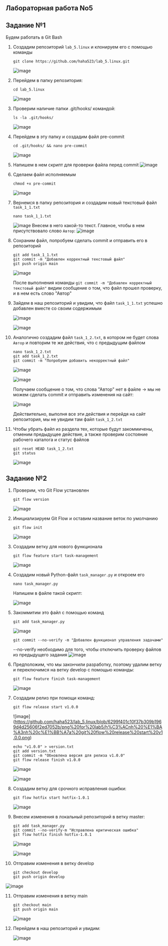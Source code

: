## Лабораторная работа No5

## Задание №1
Будем работать в Git Bash
1) Создадим репозиторий `lab_5.linux` и клонируем его с помощью команды
   ```
   git clone https://github.com/haha523/lab_5.linux.git
   ```
   ![image](https://github.com/haha523/lab_5.linux/blob/b379dd2e261f27ee33281934ff030ae6a70689dc/png%20for%20lab5/h%C3%ACnh%20%E1%BA%A3nh%20git_clone.png)

2) Перейдем в папку репозитория:
   ```
   cd lab_5.linux
   ```
   ![image](https://github.com/haha523/lab_5.linux/blob/512657df8c8f375109c4b55ea5b50a6b47c67037/png%20for%20lab5/h%C3%ACnh%20%E1%BA%A3nh%20cd.png)
3) Проверим наличие папки .git/hooks/ командой:
   ```
   ls -la .git/hooks/
   ```
   ![image](https://github.com/haha523/lab_5.linux/blob/512657df8c8f375109c4b55ea5b50a6b47c67037/png%20for%20lab5/h%C3%ACnh%20%E1%BA%A3nh%20ls%20-la%20.png)

4) Перейдем в эту папку и создадим файл pre-commit
   ```
   cd .git/hooks/ && nano pre-commit
   ```
   ![image](https://github.com/haha523/lab_5.linux/blob/512657df8c8f375109c4b55ea5b50a6b47c67037/png%20for%20lab5/h%C3%ACnh%20%E1%BA%A3nh%20nano%20pre-commit.png)

5) Напишем в нем скрипт для проверки файла перед commit
   ![image](https://github.com/haha523/lab_5.linux/blob/512657df8c8f375109c4b55ea5b50a6b47c67037/png%20for%20lab5/h%C3%ACnh%20%E1%BA%A3nh%20c%E1%BB%A7a%20pre-commit.png)

6)  Сделаем файл исполняемым
     ```
     chmod +x pre-commit
     ```
    ![image](https://github.com/haha523/lab_5.linux/blob/512657df8c8f375109c4b55ea5b50a6b47c67037/png%20for%20lab5/h%C3%ACnh%20%E1%BA%A3nh%20chmod%20%2Bx%20pre-commit.png)

7) Вернемся в папку репозитория и создадим новый текстовый файл `task_1_1.txt`
   ```
   nano task_1_1.txt
   ```
   ![image](https://github.com/haha523/lab_5.linux/blob/512657df8c8f375109c4b55ea5b50a6b47c67037/png%20for%20lab5/h%C3%ACnh%20%E1%BA%A3nh%20c%E1%BB%A7a%20nano%20task_11.txt.png)
   Внесем в него какой-то текст. Главное, чтобы в нем присутствовало слово `Автор`:
   ![image](https://github.com/haha523/lab_5.linux/blob/512657df8c8f375109c4b55ea5b50a6b47c67037/png%20for%20lab5/h%C3%ACnh%20%E1%BA%A3nh%20task_1_1.png)

8) Сохраним файл, попробуем сделать commit и отправить его в репозиторий
   ```
   git add task_1_1.txt
   git commit -m "Добавлен корректный текстовый файл"
   git push origin main
   ```
   ![image](https://github.com/haha523/lab_5.linux/blob/512657df8c8f375109c4b55ea5b50a6b47c67037/png%20for%20lab5/h%C3%ACnh%20%E1%BA%A3nh%20c%E1%BB%A7a%20git%20add%20task_1_1.txt.png)
   
   После выполнения команды `git commit -m "Добавлен корректный текстовый файл"` видим сообщение о том, что файл прошел проверку, и в нем есть слово "Автор"

9) Зайдем в наш репозиторий и увидим, что файл `task_1_1.txt` успешно добавлен вместе со своим содержимым
   
    ![image](https://github.com/haha523/lab_5.linux/blob/fdef941e7f8f1fddf04cb645cb704b967797b043/png%20for%20lab5/h%C3%ACnh%20%E1%BA%A3nh%20task_1_1.github.png)
   
    ![image](https://github.com/haha523/lab_5.linux/blob/fdef941e7f8f1fddf04cb645cb704b967797b043/png%20for%20lab5/h%C3%ACnh%20%E1%BA%A3nh%20task_1_1.github.%20n%E1%BB%99i%20dung.png)

10) Аналогично создадим файл `task_1_2.txt`, в котором не будет слова `Автор` и повторим те же действия, что с предыдущим файлом
    ```
    nano task_1_2.txt
    git add task_1_2.txt
    git commit -m "Попробуем добавить некорректный файл"
    ```
    
    ![image](https://github.com/haha523/lab_5.linux/blob/fdef941e7f8f1fddf04cb645cb704b967797b043/png%20for%20lab5/h%C3%ACnh%20%E1%BA%A3nh%20c%E1%BB%A7a%20task_1_2.png)
    
    ![image](https://github.com/haha523/lab_5.linux/blob/fdef941e7f8f1fddf04cb645cb704b967797b043/png%20for%20lab5/h%C3%ACnh%20%E1%BA%A3nh%20nano%20task_1_2.txt.png)

    Получаем сообщение о том, что слова "Автор" нет в файле -> мы не можем сделать commit и  отправить изменения на сайт:
    
    ![image](https://github.com/haha523/lab_5.linux/blob/00e234e0d6c6d9c7020784c13c8c986c75e2b5ab/png%20for%20lab5/h%C3%ACnh%20%E1%BA%A3nh%20git%20status.png)

    Действительно, выполня все эти действия и перейдя на сайт репозитория, мы не увидим там файл `task_1_2.txt`

11) Чтобы убрать файл из раздела тех, которые будут закоммичены, отменим предыдущее действие, а также проверим состояние рабочего каталога и статус файлов
    ```
    git reset HEAD task_1_2.txt
    git status
    ```
    ![image](https://github.com/haha523/lab_5.linux/blob/00e234e0d6c6d9c7020784c13c8c986c75e2b5ab/png%20for%20lab5/h%C3%ACnh%20%E1%BA%A3nh%20git%20reset%20HEAD%20task_1_2.txt.png)

## Задание №2
1) Проверим, что Git Flow установлен
   ```
   git flow version
   ```
   ![image](https://github.com/haha523/lab_5.linux/blob/6299f401c10f37b309b1969d4d25606f2ed7052b/png%20for%20lab5/h%C3%ACnh%20%E1%BA%A3nh%20git%20flow%20version.png)

2) Инициализируем Git Flow и оставим название веток по умолчанию
   ```
   git flow init
   ```
   ![image](https://github.com/haha523/lab_5.linux/blob/6299f401c10f37b309b1969d4d25606f2ed7052b/png%20for%20lab5/h%C3%ACnh%20%E1%BA%A3nh%20git%20flow%20init.png)

3)  Создадим ветку для нового функционала
     ```
     git flow feature start task-management
     ```
    ![image](https://github.com/haha523/lab_5.linux/blob/6299f401c10f37b309b1969d4d25606f2ed7052b/png%20for%20lab5/h%C3%ACnh%20%E1%BA%A3nh%20git%20flow%20feature%20start%20task-management.png)

4) Создадим новый Python-файл `task_manager.py` и откроем его
   ```
   nano task_manager.py
   ```
   Напишем в файле такой скрипт:

   ![image](https://github.com/haha523/lab_5.linux/blob/6299f401c10f37b309b1969d4d25606f2ed7052b/png%20for%20lab5/h%C3%ACnh%20%E1%BA%A3nh%20nano%20task_manager.py.png)

5) Закоммитим это файл с помощью команд
   ```
   git add task_manager.py
   ```
   ![image](https://github.com/haha523/lab_5.linux/blob/6299f401c10f37b309b1969d4d25606f2ed7052b/png%20for%20lab5/h%C3%ACnh%20%E1%BA%A3nh%20git%20add%20task_manager.py.png)
   ```
   git commit --no-verify -m "Добавлен функционал управления задачами"
   ```
   --no-verify необходимо для того, чтобы отключить проверку файлов из предыдущего задания
   ![image](https://github.com/haha523/lab_5.linux/blob/6299f401c10f37b309b1969d4d25606f2ed7052b/png%20for%20lab5/h%C3%ACnh%20%E1%BA%A3nh%20git%20commit%20--no-verify%20-m%20.png)

   
6) Предположим, что мы закончили разработку, поэтому удалим ветку и переключимся на ветку develop с помощью команды:
    ```
    git flow feature finish task-management
    ```
    ![image](https://github.com/haha523/lab_5.linux/blob/6299f401c10f37b309b1969d4d25606f2ed7052b/png%20for%20lab5/h%C3%ACnh%20%E1%BA%A3nh%20git%20flow%20feature%20finish%20task-management.png)

7) Создадим релиз при помощи команд:
    ```
    git flow release start v1.0.0
    ```
     ![image] (https://github.com/haha523/lab_5.linux/blob/6299f401c10f37b309b1969d4d25606f2ed7052b/png%20for%20lab5/h%C3%ACnh%20%E1%BA%A3nh%20c%E1%BB%A7a%20git%20flow%20release%20start%20v1.0.0.png)
    ```                                                                                                                                                                                   
    echo "v1.0.0" > version.txt
    git add version.txt
    git commit -m "Обновлена версия для релиза v1.0.0"
    git flow release finish v1.0.0
    ```

   ![image](https://github.com/haha523/lab_5.linux/blob/6299f401c10f37b309b1969d4d25606f2ed7052b/png%20for%20lab5/h%C3%ACnh%20%E1%BA%A3nh%20echo%20v1.0.0%20%20version.txt.png)

   ![image](https://github.com/haha523/lab_5.linux/blob/6299f401c10f37b309b1969d4d25606f2ed7052b/png%20for%20lab5/h%C3%ACnh%20%E1%BA%A3nh%20git%20flow%20release%20finish%20v1.0.0.png)


8) Создадим ветку для срочного исправления ошибки:
    
    ```
    git flow hotfix start hotfix-1.0.1
    ```
    
    ![image](https://github.com/haha523/lab_5.linux/blob/6299f401c10f37b309b1969d4d25606f2ed7052b/png%20for%20lab5/h%C3%ACnh%20%E1%BA%A3nh%20git%20flow%20hotfix%20start%20hotfix-1.0.1.png)
   
9) Внесем изменения в локальный репозиторий в ветку master:
    
    ```
    git add task_manager.py
    git commit --no-verify-m "Исправлена критическая ошибка"
    git flow hotfix finish hotfix-1.0.1
    ```
    
    ![image](https://github.com/haha523/lab_5.linux/blob/6299f401c10f37b309b1969d4d25606f2ed7052b/png%20for%20lab5/h%C3%ACnh%20%E1%BA%A3nh%20git%20add%20task_manager.py.png%20v%C3%A0%20git%20commit%20--no-verify%20-m%20git%20commit%20--no-verify%20-m%20%D0%98%D1%81%D0%BF%D1%80%D0%B0%D0%B2%D0%BB%D0%B5%D0%BD%D0%B0%20%D0%BA%D1%80%D0%B8%D1%82%D0%B8%D1%87%D0%B5%D1%81%D0%BA%D0%B0%D1%8F%20%D0%BE%D1%88%D0%B8%D0%B1%D0%BA%D0%B0.png)
    
    ![image](https://github.com/haha523/lab_5.linux/blob/6299f401c10f37b309b1969d4d25606f2ed7052b/png%20for%20lab5/h%C3%ACnh%20%E1%BA%A3nh%20git%20flow%20hotfix%20finish%20hotfix-1.0.1.png)


10) Отправим изменения в ветку develop
    ```
    git checkout develop
    git push origin develop
    ```
![image](https://github.com/haha523/lab_5.linux/blob/ae24e948af73564204f384480547ecdeb68ae93f/png%20for%20lab5/h%C3%ACnh%20%E1%BA%A3nh%20git%20checkout%20develop%20v%C3%A0%20git%20push%20origin%20develop.png)


11) Отправим изменения в ветку main
    ```
    git checkout main
    git push origin main
    ```
    ![image](https://github.com/haha523/lab_5.linux/blob/6299f401c10f37b309b1969d4d25606f2ed7052b/png%20for%20lab5/h%C3%ACnh%20%E1%BA%A3nh%20c%E1%BB%A7a%20git%20checkout%20main%20v%C3%A0%20git%20push%20origin%20main.png)
    
12) Перейдем в наш репозиторий и увидим:

    ![image](https://github.com/haha523/lab_5.linux/blob/a4882f57ff08f838b97961828a74c8161d36eebb/png%20for%20lab5/github%20%20cu%E1%BB%91i%20c%C3%B9ng.png)





